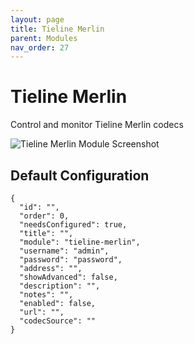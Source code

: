 ```yaml
---
layout: page
title: Tieline Merlin
parent: Modules
nav_order: 27
---
```


# Tieline Merlin

Control and monitor Tieline Merlin codecs

![Tieline Merlin Module Screenshot](/assets/images/screenshots/module-tieline-merlin.png)

## Default Configuration

```
{
  "id": "",
  "order": 0,
  "needsConfigured": true,
  "title": "",
  "module": "tieline-merlin",
  "username": "admin",
  "password": "password",
  "address": "",
  "showAdvanced": false,
  "description": "",
  "notes": "",
  "enabled": false,
  "url": "",
  "codecSource": ""
}
```            

